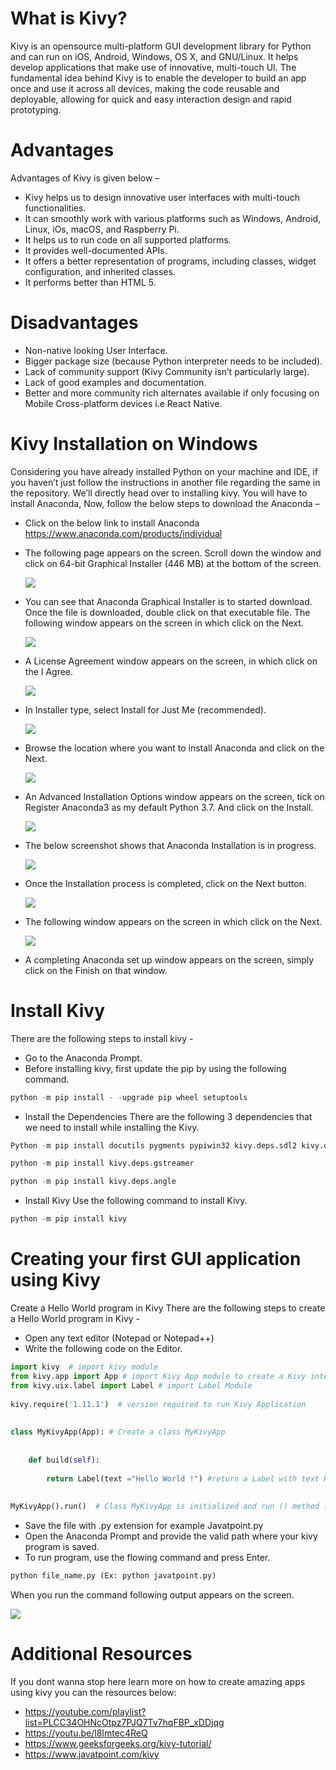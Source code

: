 # What is Kivy?
Kivy is an opensource multi-platform GUI development library for Python and can run on iOS, Android, Windows, OS X, and GNU/Linux. It helps develop applications that make use of innovative, multi-touch UI. The fundamental idea behind Kivy is to enable the developer to build an app once and use it across all devices, making the code reusable and deployable, allowing for quick and easy interaction design and rapid prototyping.
# Advantages
Advantages of Kivy is given below –
-	Kivy helps us to design innovative user interfaces with multi-touch functionalities.
-	It can smoothly work with various platforms such as Windows, Android, Linux, iOs, macOS, and Raspberry Pi.
-	It helps us to run code on all supported platforms.
-	It provides well-documented APIs.
-	It offers a better representation of programs, including classes, widget configuration, and inherited classes.
-	It performs better than HTML 5.
# Disadvantages
-	Non-native looking User Interface.
-	Bigger package size (because Python interpreter needs to be included).
-	Lack of community support (Kivy Community isn’t particularly large).
-	Lack of good examples and documentation.
-	Better and more community rich alternates available if only focusing on Mobile Cross-platform devices i.e React Native.
# Kivy Installation on Windows
Considering you have already installed Python on your machine and IDE, if you haven’t just follow the instructions in another file regarding the same in the repository.
We’ll directly head over to installing kivy.
You will have to install Anaconda, Now, follow the below steps to download the Anaconda –
- Click on the below link to install Anaconda https://www.anaconda.com/products/individual
- The following page appears on the screen. Scroll down the window and click on 64-bit Graphical Installer (446 MB) at the bottom of the screen.

    <img src="procedure_screenshots/Picture1.png"  style="max-width: 100%; height: auto;"/>

- You can see that Anaconda Graphical Installer is to started download. Once the file is downloaded, double click on that executable file. The following window appears on the     screen in which click on the Next.
   
   <img src="procedure_screenshots/Picture2.png"  style="max-width: 100%; height: auto;"/>

- A License Agreement window appears on the screen, in which click on the I Agree.

   <img src="procedure_screenshots/Picture3.png"  style="max-width: 100%; height: auto;"/>
   
- In Installer type, select Install for Just Me (recommended).

    <img src="procedure_screenshots/Picture4.png"  style="max-width: 100%; height: auto;"/>
    
- Browse the location where you want to install Anaconda and click on the Next.

    <img src="procedure_screenshots/Picture5.png"  style="max-width: 100%; height: auto;"/>

- An Advanced Installation Options window appears on the screen, tick on Register Anaconda3 as my default Python 3.7. And click on the Install.
    
    <img src="procedure_screenshots/Picture6.png"  style="max-width: 100%; height: auto;"/>

- The below screenshot shows that Anaconda Installation is in progress.
   
   <img src="procedure_screenshots/Picture7.png"  style="max-width: 100%; height: auto;"/>

- Once the Installation process is completed, click on the Next button.
    
    <img src="procedure_screenshots/Picture8.png"  style="max-width: 100%; height: auto;"/>

- The following window appears on the screen in which click on the Next.
    
    <img src="procedure_screenshots/Picture9.png"  style="max-width: 100%; height: auto;"/>

- A completing Anaconda set up window appears on the screen, simply click on the Finish on that window.

# Install Kivy 
There are the following steps to install kivy -
- Go to the Anaconda Prompt.
- Before installing kivy, first update the pip by using the following command.

```python
python -m pip install - -upgrade pip wheel setuptools  
```

- Install the Dependencies
There are the following 3 dependencies that we need to install while installing the Kivy.

```python
Python -m pip install docutils pygments pypiwin32 kivy.deps.sdl2 kivy.deps.glew  
```

```python
python -m pip install kivy.deps.gstreamer  
```

```python
python -m pip install kivy.deps.angle  
```

- Install Kivy
Use the following command to install Kivy.

```python
python -m pip install kivy  
```

# Creating your first GUI application using Kivy
Create a Hello World program in Kivy
There are the following steps to create a Hello World program in Kivy -
- Open any text editor (Notepad or Notepad++)
- Write the following code on the Editor.

```python
import kivy  # import kivy module  
from kivy.app import App # import Kivy App module to create a Kivy interface  
from kivy.uix.label import Label # import Label Module  
    
kivy.require('1.11.1')  # version required to run Kivy Application    
    
 
class MyKivyApp(App): # Create a class MyKivyApp  
        
      
    def build(self):   
            
        return Label(text ="Hello World !") #return a Label with text Hello World ! as a root widget         
    
    
MyKivyApp().run()  # Class MyKivyApp is initialized and run () method is called to run the App.  
```

- Save the file with .py extension for example Javatpoint.py
- Open the Anaconda Prompt and provide the valid path where your kivy program is saved.
- To run program, use the flowing command and press Enter.



```python
python file_name.py (Ex: python javatpoint.py)   
```

When you run the command following output appears on the screen.

<img src="procedure_screenshots/Picture10.png"  style="max-width: 100%; height: auto;"/>

# Additional Resources
If you dont wanna stop here learn more on how to create amazing apps using kivy you can the resources below:
-	https://youtube.com/playlist?list=PLCC34OHNcOtpz7PJQ7Tv7hqFBP_xDDjqg
-	 https://youtu.be/l8Imtec4ReQ
-	https://www.geeksforgeeks.org/kivy-tutorial/
-	https://www.javatpoint.com/kivy

